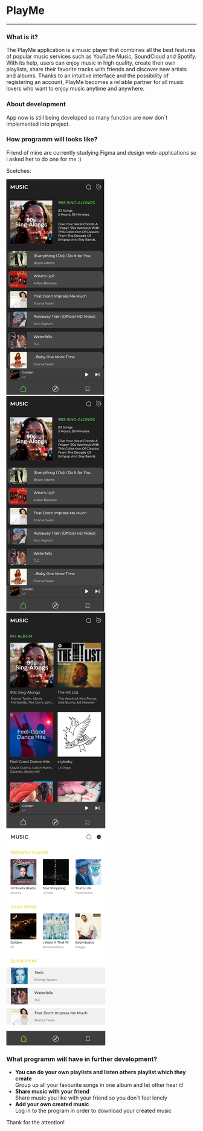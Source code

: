 # PlayMe

------------------------

### What is it?

The PlayMe application is a music player that combines all the best features of popular music services such as YouTube Music, SoundCloud and Spotify. With its help, users can enjoy music in high quality, create their own playlists, share their favorite tracks with friends and discover new artists and albums. Thanks to an intuitive interface and the possibility of registering an account, PlayMe becomes a reliable partner for all music lovers who want to enjoy music anytime and anywhere.

### About development

App now is still being developed so many function are now don`t implemented into project.

### How programm will looks like?

Friend of mine are currently studying Figma and design web-applications so i asked her to do one for me :)<br/>

Scetches:

![](./readmeimg/2.png)  ![](./readmeimg/1.png)
![](./readmeimg/3.png)  ![](./readmeimg/4.png)

### What programm will have in further development?

- **You can do your own playlists and listen others playlist which they create**<br/>
  Group up all your favourite songs in one album and let other hear it!
- **Share music with your friend**<br/>
  Share music you like with your friend so you don`t feel lonely
- **Add your own created music**<br/>
  Log in to the program in order to download your created music

Thank for the attention!
